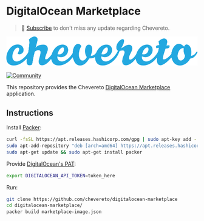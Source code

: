 # DigitalOcean Marketplace

> 🔔 [Subscribe](https://chv.to/newsletter) to don't miss any update regarding Chevereto.

![Chevereto](LOGO.svg)

[![Community](https://img.shields.io/badge/chv.to-community-blue?style=flat-square)](https://chv.to/community)

This repository provides the Chevereto [DigitalOcean Marketplace](https://marketplace.digitalocean.com/apps/chevereto?refcode=f800a079f4f1) application.

## Instructions

Install [Packer](https://learn.hashicorp.com/tutorials/packer/get-started-install-cli):

```sh
curl -fsSL https://apt.releases.hashicorp.com/gpg | sudo apt-key add -
sudo apt-add-repository "deb [arch=amd64] https://apt.releases.hashicorp.com $(lsb_release -cs) main"
sudo apt-get update && sudo apt-get install packer
```

Provide [DigitalOcean's PAT](https://docs.digitalocean.com/reference/api/create-personal-access-token/):

```sh
export DIGITALOCEAN_API_TOKEN=token_here
```

Run:

```sh
git clone https://github.com/chevereto/digitalocean-marketplace
cd digitalocean-marketplace/
packer build marketplace-image.json
```
